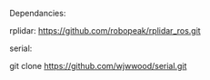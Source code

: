 Dependancies:

rplidar:
https://github.com/robopeak/rplidar_ros.git

serial:

git clone https://github.com/wjwwood/serial.git 